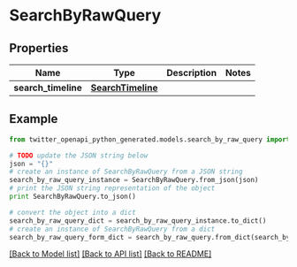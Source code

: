 # SearchByRawQuery


## Properties
Name | Type | Description | Notes
------------ | ------------- | ------------- | -------------
**search_timeline** | [**SearchTimeline**](SearchTimeline.md) |  | 

## Example

```python
from twitter_openapi_python_generated.models.search_by_raw_query import SearchByRawQuery

# TODO update the JSON string below
json = "{}"
# create an instance of SearchByRawQuery from a JSON string
search_by_raw_query_instance = SearchByRawQuery.from_json(json)
# print the JSON string representation of the object
print SearchByRawQuery.to_json()

# convert the object into a dict
search_by_raw_query_dict = search_by_raw_query_instance.to_dict()
# create an instance of SearchByRawQuery from a dict
search_by_raw_query_form_dict = search_by_raw_query.from_dict(search_by_raw_query_dict)
```
[[Back to Model list]](../README.md#documentation-for-models) [[Back to API list]](../README.md#documentation-for-api-endpoints) [[Back to README]](../README.md)


